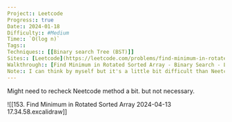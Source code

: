 ```yaml
---
Project:: Leetcode
Progress:: true
Date:: 2024-01-18
Difficulty:: #Medium 
Time:: `O(log n)`
Tags:: 
Techniques:: [[Binary search Tree (BST)]]
Sites:: [Leetcode](https://leetcode.com/problems/find-minimum-in-rotated-sorted-array/description/)
Walkthrough:: [Find Minimum in Rotated Sorted Array - Binary Search - Leetcode 153 - Python - YouTube](https://www.youtube.com/watch?v=nIVW4P8b1VA)
Note:: I can think by myself but it's a little bit difficult than Neetcode's. Neetcode is easier but the sense is more difficult. BUT THE PROBLEM IS NOT THAT DIFFICULT BTW.
---
```

Might need to recheck Neetcode method a bit. but not necessary.

![[153. Find Minimum in Rotated Sorted Array 2024-04-13 17.34.58.excalidraw]]